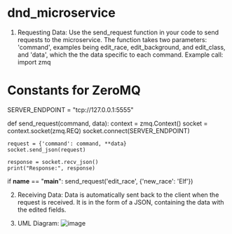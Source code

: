 # dnd_microservice
1. Requesting Data:
   Use the send_request function in your code to send requests to the microservice. The function takes two parameters: 'command', examples being edit_race, edit_background, and edit_class, and 'data', which the the data specific to each command.
Example call:
import zmq

# Constants for ZeroMQ
SERVER_ENDPOINT = "tcp://127.0.0.1:5555"

def send_request(command, data):
    context = zmq.Context()
    socket = context.socket(zmq.REQ)
    socket.connect(SERVER_ENDPOINT)

    request = {'command': command, **data}
    socket.send_json(request)

    response = socket.recv_json()
    print("Response:", response)

if __name__ == "__main__":
    send_request('edit_race', {'new_race': 'Elf'})


2. Receiving Data:
   Data is automatically sent back to the client when the request is received. It is in the form of a JSON, containing the data with the edited fields.

3. UML Diagram:
![image](https://github.com/bmazaoreg/dnd_microservice/assets/114183065/db0ed496-1f2c-4c8b-8567-bb0ea8070599)
